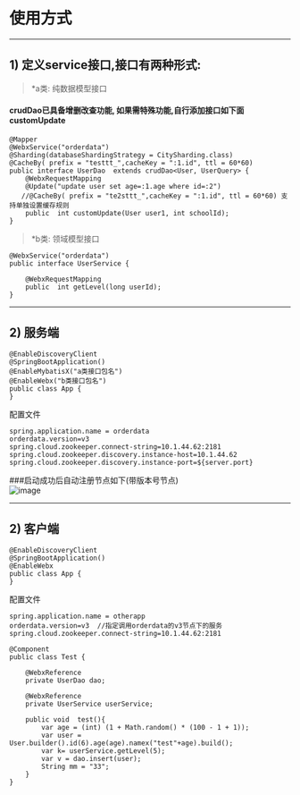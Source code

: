 # 使用方式
------
## 1) 定义service接口,接口有两种形式: 
   > *a类: 纯数据模型接口
   #### crudDao已具备增删改查功能, 如果需特殊功能,自行添加接口如下面customUpdate
```
@Mapper
@WebxService("orderdata")
@Sharding(databaseShardingStrategy = CitySharding.class)
@CacheBy( prefix = "testtt_",cacheKey = ":1.id", ttl = 60*60)
public interface UserDao  extends crudDao<User, UserQuery> {
    @WebxRequestMapping
    @Update("update user set age=:1.age where id=:2")
   //@CacheBy( prefix = "te2sttt_",cacheKey = ":1.id", ttl = 60*60) 支持单独设置缓存规则
    public  int customUpdate(User user1, int schoolId);
}
```

> *b类: 领域模型接口
```
@WebxService("orderdata")
public interface UserService {

    @WebxRequestMapping
    public  int getLevel(long userId);
}
```
***
## 2) 服务端


```
@EnableDiscoveryClient
@SpringBootApplication()
@EnableMybatisX("a类接口包名")
@EnableWebx("b类接口包名")
public class App {
}
```
配置文件
```
spring.application.name = orderdata
orderdata.version=v3
spring.cloud.zookeeper.connect-string=10.1.44.62:2181
spring.cloud.zookeeper.discovery.instance-host=10.1.44.62
spring.cloud.zookeeper.discovery.instance-port=${server.port}
```
###启动成功后自动注册节点如下(带版本号节点)<br/>
![image](https://github.com/mybatisx/mybatisx/blob/master/Doc/imgs/zk.png)
***
## 2) 客户端


```
@EnableDiscoveryClient
@SpringBootApplication()
@EnableWebx
public class App {
}
```
配置文件
```
spring.application.name = otherapp
orderdata.version=v3  //指定调用orderdata的v3节点下的服务
spring.cloud.zookeeper.connect-string=10.1.44.62:2181
```
```
@Component
public class Test {

    @WebxReference
    private UserDao dao;

    @WebxReference
    private UserService userService;

    public void  test(){
        var age = (int) (1 + Math.random() * (100 - 1 + 1));
        var user = User.builder().id(6).age(age).namex("test"+age).build();
        var k= userService.getLevel(5);
        var v = dao.insert(user);
        String mm = "33";
    }
}
```
